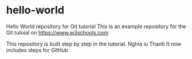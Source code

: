 # hello-world
Hello World repository for Git tutorial
This is an example repository for the Git tutoial on https://www.w3schools.com

This repository is built step by step in the tutorial.
Nghia iu Thanh
It now includes steps for GitHub
